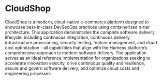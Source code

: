 # CloudShop
CloudShop is a modern, cloud-native e-commerce platform designed to showcase best-in-class DevSecOps practices using containerized n-tier architecture. This application demonstrates the complete software delivery lifecycle, including continuous integration, continuous delivery, infrastructure provisioning, security testing, feature management, and cloud cost optimization - all capabilities that align with the Harness platform’s comprehensive approach to modern software delivery.
The application serves as an ideal reference implementation for organizations seeking to accelerate innovation velocity, drive continuous quality and resilience, secure and govern software delivery, and optimize cloud costs and engineering processes
